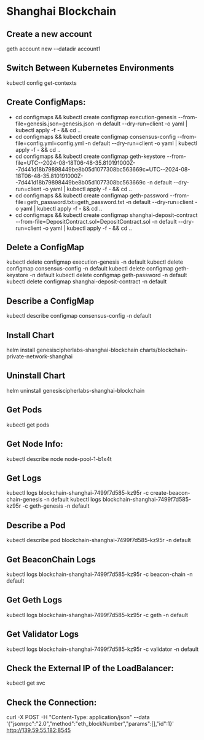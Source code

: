 # Shanghai Blockchain

## Create a new account
geth account new --datadir account1

## Switch Between Kubernetes Environments
kubectl config get-contexts

## Create ConfigMaps:
- cd configmaps && kubectl create configmap execution-genesis --from-file=genesis.json=genesis.json -n default --dry-run=client -o yaml | kubectl apply -f - && cd ..
- cd configmaps && kubectl create configmap consensus-config --from-file=config.yml=config.yml -n default --dry-run=client -o yaml | kubectl apply -f - && cd ..
- cd configmaps && kubectl create configmap geth-keystore --from-file=UTC--2024-08-18T06-48-35.810191000Z--7d441d18b79898449be8b05d1077308bc563669c=UTC--2024-08-18T06-48-35.810191000Z--7d441d18b79898449be8b05d1077308bc563669c -n default --dry-run=client -o yaml | kubectl apply -f - && cd ..
- cd configmaps && kubectl create configmap geth-password --from-file=geth_password.txt=geth_password.txt -n default --dry-run=client -o yaml | kubectl apply -f - && cd ..
- cd configmaps && kubectl create configmap shanghai-deposit-contract --from-file=DepositContract.sol=DepositContract.sol -n default --dry-run=client -o yaml | kubectl apply -f - && cd ..

## Delete a ConfigMap
kubectl delete configmap execution-genesis -n default
kubectl delete configmap consensus-config -n default
kubectl delete configmap geth-keystore -n default
kubectl delete configmap geth-password -n default
kubectl delete configmap shanghai-deposit-contract -n default

## Describe a ConfigMap
kubectl describe configmap consensus-config -n default

## Install Chart
helm install genesiscipherlabs-shanghai-blockchain charts/blockchain-private-network-shanghai

## Uninstall Chart
helm uninstall genesiscipherlabs-shanghai-blockchain

## Get Pods
kubectl get pods

## Get Node Info:
kubectl describe node node-pool-1-b1x4t

## Get Logs
kubectl logs blockchain-shanghai-7499f7d585-kz95r -c create-beacon-chain-genesis -n default
kubectl logs blockchain-shanghai-7499f7d585-kz95r -c geth-genesis -n default

## Describe a Pod
kubectl describe pod blockchain-shanghai-7499f7d585-kz95r -n default

## Get BeaconChain Logs
kubectl logs blockchain-shanghai-7499f7d585-kz95r -c beacon-chain -n default

## Get Geth Logs
kubectl logs blockchain-shanghai-7499f7d585-kz95r -c geth -n default

## Get Validator Logs
kubectl logs blockchain-shanghai-7499f7d585-kz95r -c validator -n default

## Check the External IP of the LoadBalancer:
kubectl get svc

## Check the Connection:
curl -X POST -H "Content-Type: application/json" --data '{"jsonrpc":"2.0","method":"eth_blockNumber","params":[],"id":1}' http://139.59.55.182:8545
